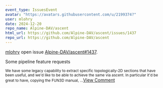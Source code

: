 ```yaml
---
event_type: IssuesEvent
avatar: "https://avatars.githubusercontent.com/u/2199374?"
user: mlohry
date: 2024-12-20
repo_name: Alpine-DAV/ascent
html_url: https://github.com/Alpine-DAV/ascent/issues/1437
repo_url: https://github.com/Alpine-DAV/ascent
---
```


<a href='https://github.com/mlohry' target='_blank'>mlohry</a> open issue <a href='https://github.com/Alpine-DAV/ascent/issues/1437' target='_blank'>Alpine-DAV/ascent#1437</a>.

<p>Some pipeline feature requests</p><small>We have some legacy capability to extract specific topologically-2D sections that have been useful, and we'd like to be able to achieve the same via ascent.  In particular it'd be great to have, copying the FUN3D manual,...</small><a href='https://github.com/Alpine-DAV/ascent/issues/1437' target='_blank'>View Comment</a>